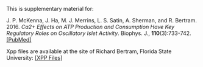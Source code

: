 This is supplementary material for:

J. P. McKenna, J. Ha, M. J. Merrins, L. S. Satin, A. Sherman, and R. Bertram. 2016. *Ca2+ Effects on ATP Production and Consumption Have Key Regulatory Roles on Oscillatory Islet Activity*. Biophys. J., __110__(3):733-742. [[PubMed]](https://pubmed.ncbi.nlm.nih.gov/26840737/) 

Xpp files are available at the site of Richard Bertram, Florida State University: [[XPP Files]](http://www.math.fsu.edu/~bertram/software/islet/BJ_16/)
